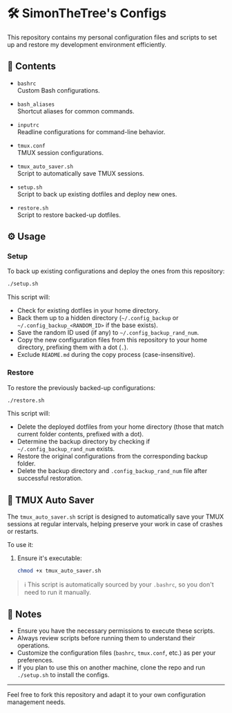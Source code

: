 # 🛠️ SimonTheTree's Configs

This repository contains my personal configuration files and scripts to set up and restore my development environment efficiently.

## 📁 Contents

- `bashrc`  
  Custom Bash configurations.

- `bash_aliases`  
  Shortcut aliases for common commands.

- `inputrc`  
  Readline configurations for command-line behavior.

- `tmux.conf`  
  TMUX session configurations.

- `tmux_auto_saver.sh`  
  Script to automatically save TMUX sessions.

- `setup.sh`  
  Script to back up existing dotfiles and deploy new ones.

- `restore.sh`  
  Script to restore backed-up dotfiles.

## ⚙️ Usage

### Setup

To back up existing configurations and deploy the ones from this repository:

```bash
./setup.sh
```

This script will:
- Check for existing dotfiles in your home directory.
- Back them up to a hidden directory (`~/.config_backup` or `~/.config_backup_<RANDOM_ID>` if the base exists).
- Save the random ID used (if any) to `~/.config_backup_rand_num`.
- Copy the new configuration files from this repository to your home directory, prefixing them with a dot (`.`).
- Exclude `README.md` during the copy process (case-insensitive).

### Restore

To restore the previously backed-up configurations:

```bash
./restore.sh
```

This script will:
- Delete the deployed dotfiles from your home directory (those that match current folder contents, prefixed with a dot).
- Determine the backup directory by checking if `~/.config_backup_rand_num` exists.
- Restore the original configurations from the corresponding backup folder.
- Delete the backup directory and `.config_backup_rand_num` file after successful restoration.

## 🔄 TMUX Auto Saver

The `tmux_auto_saver.sh` script is designed to automatically save your TMUX sessions at regular intervals, helping preserve your work in case of crashes or restarts.

To use it:

1. Ensure it's executable:
   ```bash
   chmod +x tmux_auto_saver.sh
   ```

> ℹ️ This script is automatically sourced by your `.bashrc`, so you don't need to run it manually.

## 📌 Notes

- Ensure you have the necessary permissions to execute these scripts.
- Always review scripts before running them to understand their operations.
- Customize the configuration files (`bashrc`, `tmux.conf`, etc.) as per your preferences.
- If you plan to use this on another machine, clone the repo and run `./setup.sh` to install the configs.

---

Feel free to fork this repository and adapt it to your own configuration management needs.

